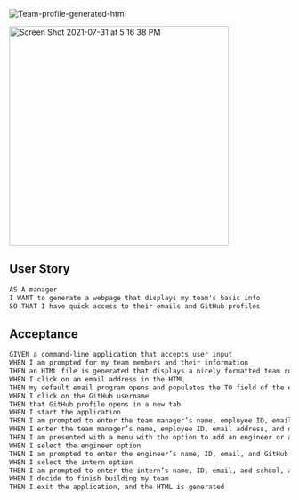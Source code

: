 


![Team-profile-generated-html](https://user-images.githubusercontent.com/82725636/127967540-876a7e2d-db22-4db6-b613-ceb9ad0d7688.png)

<img width="394" alt="Screen Shot 2021-07-31 at 5 16 38 PM" src="https://user-images.githubusercontent.com/82725636/127967440-bd242aba-8653-4e85-b06b-eef564dca81c.png">



## User Story
```md
AS A manager
I WANT to generate a webpage that displays my team's basic info
SO THAT I have quick access to their emails and GitHub profiles
```
## Acceptance
```md
GIVEN a command-line application that accepts user input
WHEN I am prompted for my team members and their information
THEN an HTML file is generated that displays a nicely formatted team roster based on user input
WHEN I click on an email address in the HTML
THEN my default email program opens and populates the TO field of the email with the address
WHEN I click on the GitHub username
THEN that GitHub profile opens in a new tab
WHEN I start the application
THEN I am prompted to enter the team manager’s name, employee ID, email address, and office number
WHEN I enter the team manager’s name, employee ID, email address, and office number
THEN I am presented with a menu with the option to add an engineer or an intern or to finish building my team
WHEN I select the engineer option
THEN I am prompted to enter the engineer’s name, ID, email, and GitHub username, and I am taken back to the menu
WHEN I select the intern option
THEN I am prompted to enter the intern’s name, ID, email, and school, and I am taken back to the menu
WHEN I decide to finish building my team
THEN I exit the application, and the HTML is generated
```

